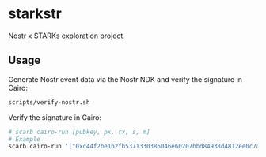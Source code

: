 # starkstr
Nostr x STARKs exploration project.

## Usage

Generate Nostr event data via the Nostr NDK and verify the signature in Cairo:
```bash
scripts/verify-nostr.sh
```

Verify the signature in Cairo:
```bash
# scarb cairo-run [pubkey, px, rx, s, m]
# Example
scarb cairo-run '["0xc44f2be1b2fb5371330386046e60207bbd84938d4812ee0c7a3c11be605a7585", "0x6c398fa11543400a10c1934fb2a28b3f39f78bd87a2d13a060987f39a094c691", "0xd82dbd95a20628a376fb337603cbb1cd8de7887c85e38ed029380c9e0bbf076d", "d2a97d43cd09bc89c97b77d3555a5c72a8650ca86605cbd4b663dc3d412048fa"]'
```

